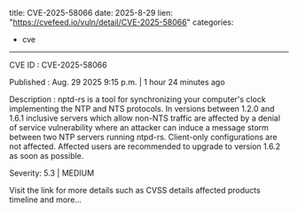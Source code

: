  
title: CVE-2025-58066
date: 2025-8-29
lien: "https://cvefeed.io/vuln/detail/CVE-2025-58066"
categories:
  - cve
---

CVE ID : CVE-2025-58066

Published :  Aug. 29
2025
9:15 p.m. | 1 hour
24 minutes ago

Description : nptd-rs is a tool for synchronizing your computer's clock
implementing the NTP and NTS protocols. In versions between 1.2.0 and 1.6.1 inclusive servers which allow non-NTS traffic are affected by a denial of service vulnerability
where an attacker can induce a message storm between two NTP servers running ntpd-rs. Client-only configurations are not affected. Affected users are recommended to upgrade to version 1.6.2 as soon as possible.

Severity: 5.3 | MEDIUM

Visit the link for more details
such as CVSS details
affected products
timeline
and more...
